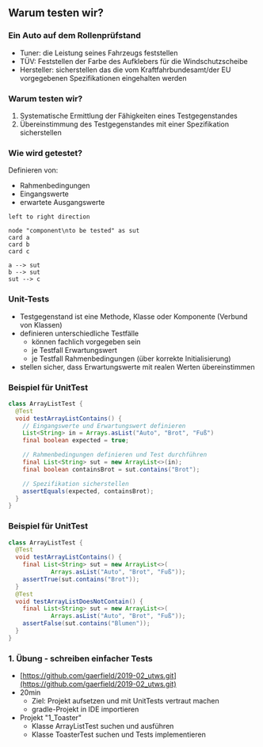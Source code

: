 <!--s-->
## Warum testen wir?

<!--v-->
### Ein Auto auf dem Rollenprüfstand
<ul>
<li class="fragment" data-fragment-index="1">Tuner: die Leistung seines Fahrzeugs feststellen</li>
<li class="fragment" data-fragment-index="2">TÜV: Feststellen der Farbe des Aufklebers für die Windschutzscheibe</li>
<li class="fragment" data-fragment-index="3">Hersteller: sicherstellen das die vom Kraftfahrbundesamt/der EU vorgegebenen Spezifikationen eingehalten werden</li>
</ul>

<!--v-->
### Warum testen wir?
<ol>
<li class="fragment" data-fragment-index="1">Systematische Ermittlung der Fähigkeiten eines Testgegenstandes</li>
<li class="fragment" data-fragment-index="2">Übereinstimmung des Testgegenstandes mit einer Spezifikation sicherstellen</li>
</ol>

<!--v-->
### Wie wird getestet?

<div id="left">

Definieren von:
<ul>
  <li>Rahmenbedingungen</li>
  <li>Eingangswerte</li>
  <li>erwartete Ausgangswerte</li>
</ul>

</div>

<div id="right">

```puml
left to right direction

node "component\nto be tested" as sut
card a
card b
card c

a --> sut
b --> sut
sut --> c
```

</div>

<!--v-->
### Unit-Tests

* Testgegenstand ist eine Methode, Klasse oder Komponente (Verbund von Klassen)
* definieren unterschiedliche Testfälle
  * können fachlich vorgegeben sein
  * je Testfall Erwartungswert
  * je Testfall Rahmenbedingungen (über korrekte Initialisierung)
* stellen sicher, dass Erwartungswerte mit realen Werten übereinstimmen

<!--v-->
### Beispiel für UnitTest
```java
class ArrayListTest {
  @Test
  void testArrayListContains() {
    // Eingangswerte und Erwartungswert definieren
    List<String> in = Arrays.asList("Auto", "Brot", "Fuß")
    final boolean expected = true;

    // Rahmenbedingungen definieren und Test durchführen
    final List<String> sut = new ArrayList<>(in);
    final boolean containsBrot = sut.contains("Brot");

    // Spezifikation sicherstellen
    assertEquals(expected, containsBrot);
  }
}
```

<!--v-->
### Beispiel für UnitTest
```java
class ArrayListTest {
  @Test
  void testArrayListContains() {
    final List<String> sut = new ArrayList<>(
            Arrays.asList("Auto", "Brot", "Fuß"));
    assertTrue(sut.contains("Brot"));
  }
  @Test
  void testArrayListDoesNotContain() {
    final List<String> sut = new ArrayList<>(
            Arrays.asList("Auto", "Brot", "Fuß"));
    assertFalse(sut.contains("Blumen"));
  }
}
```

<!--v-->
### 1. Übung - schreiben einfacher Tests

* [https://github.com/gaerfield/2019-02_utws.git](https://github.com/gaerfield/2019-02_utws.git)
* 20min
  * Ziel: Projekt aufsetzen und mit UnitTests vertraut machen
  * gradle-Projekt in IDE importieren
* Projekt "1_Toaster"
  * Klasse ArrayListTest suchen und ausführen
  * Klasse ToasterTest suchen und Tests implementieren

